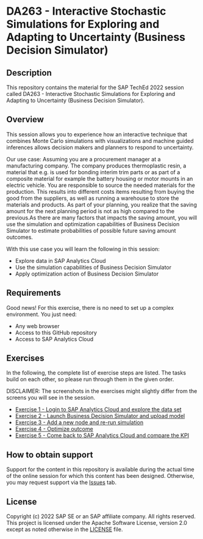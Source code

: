 # DA263 - Interactive Stochastic Simulations for Exploring and Adapting to Uncertainty (Business Decision Simulator)

## Description

This repository contains the material for the SAP TechEd 2022 session called DA263 - Interactive Stochastic Simulations for Exploring and Adapting to Uncertainty (Business Decision Simulator).

## Overview
This session allows you to experience how an interactive technique that combines Monte Carlo simulations with visualizations and machine guided inferences allows decision makers and planners to respond to uncertainty.

Our use case: Assuming you are a procurement manager at a manufacturing company. The company produces thermoplastic resin, a material that e.g. is used for bonding interim trim parts or as part of a composite material for example the battery housing or motor mounts in an electric vehicle. You are responsible to source the needed materials for the production. This results into different costs items resulting from buying the good from the suppliers, as well as running a warehouse to store the materials and products. As part of your planning, you realize that the saving amount for the next planning period is not as high compared to the previous.As there are many factors that impacts the saving amount, you will use the simulation and optimization capabilities of Business Decision Simulator to estimate probabilities of possible future saving amount outcomes.

With this use case you will learn the following in this session:
- Explore data in SAP Analytics Cloud 
- Use the simulation capabilities of Business Decision Simulator
- Apply optimization action of Business Decision Simulator


## Requirements
Good news! For this exercise, there is no need to set up a complex environment. You just need: 

- Any web browser
- Access to this GitHub repository 
- Access to SAP Analytics Cloud

## Exercises

In the following, the complete list of exercise steps are listed. The tasks build on each other, so please run through them in the given order.

DISCLAIMER: The screenshots in the exercises might slightly differ from the screens you will see in the session. 

- [Exercise 1 - Login to SAP Analytics Cloud and explore the data set](exercises/ex1/)
- [Exercise 2 - Launch Business Decision Simulator and upload model](exercises/ex2/)
- [Exercise 3 - Add a new node and re-run simulation](exercises/ex3/)
- [Exercise 4 - Optimize outcome](exercises/ex4/)
- [Exercise 5 - Come back to SAP Analytics Cloud and compare the KPI](exercises/ex5/)

## How to obtain support

Support for the content in this repository is available during the actual time of the online session for which this content has been designed. Otherwise, you may request support via the [Issues](../../issues) tab.

## License
Copyright (c) 2022 SAP SE or an SAP affiliate company. All rights reserved. This project is licensed under the Apache Software License, version 2.0 except as noted otherwise in the [LICENSE](LICENSES/Apache-2.0.txt) file.
